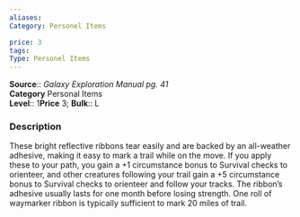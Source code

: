 ```yaml
---
aliases: 
Category: Personel Items

price: 3
tags: 
Type: Personel Items
---
```

**Source**:: _Galaxy Exploration Manual pg. 41_  
**Category** Personal Items  
**Level**:: 1**Price** 3; **Bulk**:: L

### Description

These bright reflective ribbons tear easily and are backed by an all-weather adhesive, making it easy to mark a trail while on the move. If you apply these to your path, you gain a +1 circumstance bonus to Survival checks to orienteer, and other creatures following your trail gain a +5 circumstance bonus to Survival checks to orienteer and follow your tracks. The ribbon’s adhesive usually lasts for one month before losing strength. One roll of waymarker ribbon is typically sufficient to mark 20 miles of trail.
